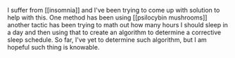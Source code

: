 I suffer from [[insomnia]] and I've been trying to come up with solution to help with this. One method has been using [[psilocybin mushrooms]] another tactic has been trying to math out how many hours I should sleep in a day and then using that to create an algorithm to determine a corrective sleep schedule. So far, I've yet to determine such algorithm, but I am hopeful such thing is knowable.